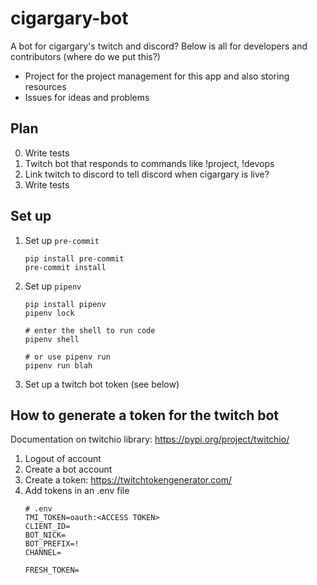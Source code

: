 # cigargary-bot
A bot for cigargary's twitch and discord? Below is all for developers and contributors (where do we put this?)

- Project for the project management for this app and also storing resources
- Issues for ideas and problems

## Plan

0. Write tests
1. Twitch bot that responds to commands like !project, !devops
2. Link twitch to discord to tell discord when cigargary is live?
3. Write tests

## Set up

1. Set up `pre-commit`
	```shell
	pip install pre-commit
	pre-commit install
	```
2. Set up `pipenv`
	```shell
	pip install pipenv
	pipenv lock

	# enter the shell to run code
	pipenv shell

	# or use pipenv run
	pipenv run blah
	```
2. Set up a twitch bot token (see below)

## How to generate a token for the twitch bot

Documentation on twitchio library: https://pypi.org/project/twitchio/

1. Logout of account
2. Create a bot account
3. Create a token: https://twitchtokengenerator.com/
4. Add tokens in an .env file
	```
	# .env
	TMI_TOKEN=oauth:<ACCESS TOKEN>
	CLIENT_ID=
	BOT_NICK=
	BOT_PREFIX=!
	CHANNEL=

	FRESH_TOKEN=
	```
